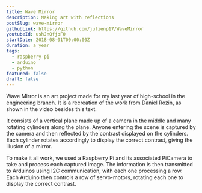 ```yaml
---
title: Wave Mirror
description: Making art with reflections
postSlug: wave-mirror
githubLink: https://github.com/julienp17/WaveMirror
youtubeId: ushJnQfjbF0
startDate: 2018-08-01T00:00:00Z
duration: a year
tags:
  - raspberry-pi
  - arduino
  - python
featured: false
draft: false
---
```


Wave Mirror is an art project made for my last year of high-school in the engineering branch.
It is a recreation of the work from Daniel Rozin, as shown in the video besides this text.

It consists of a vertical plane made up of a camera in the middle and many rotating cylinders along the plane.
Anyone entering the scene is captured by the camera and then reflected by the contrast displayed on the cylinders.
Each cylinder rotates accordingly to display the correct contrast, giving the illusion of a mirror.

To make it all work, we used a Raspberry Pi and its associated PiCamera to take and process each captured image.
The information is then transmitted to Arduinos using I2C communication, with each one processing a row.
Each Arduino then controls a row of servo-motors, rotating each one to display the correct contrast.
